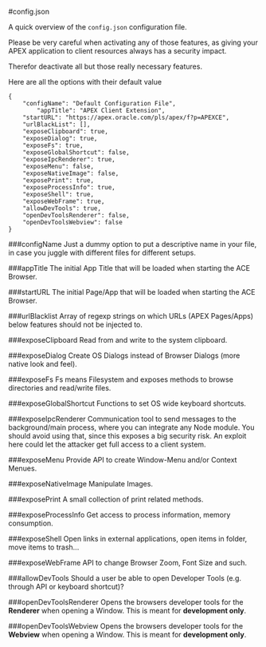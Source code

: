 #config.json

A quick overview of the `config.json` configuration file.

Please be very careful when activating any of those features, as giving your APEX application to client resources always has a security impact.

Therefor deactivate all but those really necessary features.

Here are all the options with their default value

```
{
    "configName": "Default Configuration File",
		"appTitle": "APEX Client Extension",
    "startURL": "https://apex.oracle.com/pls/apex/f?p=APEXCE",
    "urlBlackList": [],
    "exposeClipboard": true,
    "exposeDialog": true,
    "exposeFs": true,
    "exposeGlobalShortcut": false,
    "exposeIpcRenderer": true,
    "exposeMenu": false,
    "exposeNativeImage": false,
    "exposePrint": true,
    "exposeProcessInfo": true,
    "exposeShell": true,
    "exposeWebFrame": true,
    "allowDevTools": true,
    "openDevToolsRenderer": false,
    "openDevToolsWebview": false
}
```

###configName
Just a dummy option to put a descriptive name in your file, in case you juggle with different files for different setups.

###appTitle
The initial App Title that will be loaded when starting the ACE Browser.

###startURL
The initial Page/App that will be loaded when starting the ACE Browser.

###urlBlacklist
Array of regexp strings on which URLs (APEX Pages/Apps) below features should not be injected to.

###exposeClipboard
Read from and write to the system clipboard.

###exposeDialog
Create OS Dialogs instead of Browser Dialogs (more native look and feel).

###exposeFs
Fs means Filesystem and exposes methods to browse directories and read/write files.

###exposeGlobalShortcut
Functions to set OS wide keyboard shortcuts.

###exposeIpcRenderer
Communication tool to send messages to the background/main process, where you can integrate any Node module. You should avoid using that, since this exposes a big security risk. An exploit here could let the attacker get full access to a client system.

###exposeMenu
Provide API to create Window-Menu and/or Context Menues.

###exposeNativeImage
Manipulate Images.

###exposePrint
A small collection of print related methods.

###exposeProcessInfo
Get access to process information, memory consumption.

###exposeShell
Open links in external applications, open items in folder, move items to trash...

###exposeWebFrame
API to change Browser Zoom, Font Size and such.

###allowDevTools
Should a user be able to open Developer Tools (e.g. through API or keyboard shortcut)?

###openDevToolsRenderer
Opens the browsers developer tools for the **Renderer** when opening a Window. This is meant for **development only**.

###openDevToolsWebview
Opens the browsers developer tools for the **Webview** when opening a Window. This is meant for **development only**.
